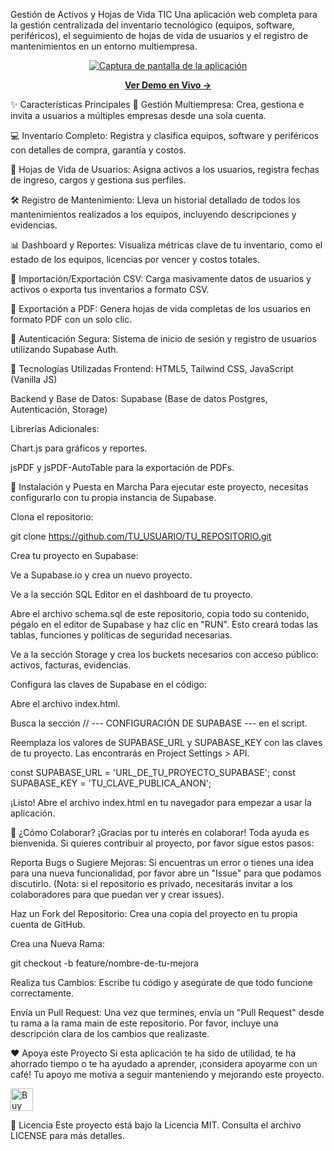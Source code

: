 Gestión de Activos y Hojas de Vida TIC
Una aplicación web completa para la gestión centralizada del inventario tecnológico (equipos, software, periféricos), el seguimiento de hojas de vida de usuarios y el registro de mantenimientos en un entorno multiempresa.

<p align="center">
<a href="https://it-asset-manager.netlify.app/" target="_blank">
<img src="https://placehold.co/800x400/e2e8f0/667eea?text=Ver+Demo+en+Vivo" alt="Captura de pantalla de la aplicación"/>
</a>
</p>

<p align="center">
<a href="https://itamhub.netlify.app/" target="_blank">
<strong>Ver Demo en Vivo &rarr;</strong>
</a>
</p>

✨ Características Principales
🏢 Gestión Multiempresa: Crea, gestiona e invita a usuarios a múltiples empresas desde una sola cuenta.

💻 Inventario Completo: Registra y clasifica equipos, software y periféricos con detalles de compra, garantía y costos.

👤 Hojas de Vida de Usuarios: Asigna activos a los usuarios, registra fechas de ingreso, cargos y gestiona sus perfiles.

🛠️ Registro de Mantenimiento: Lleva un historial detallado de todos los mantenimientos realizados a los equipos, incluyendo descripciones y evidencias.

📊 Dashboard y Reportes: Visualiza métricas clave de tu inventario, como el estado de los equipos, licencias por vencer y costos totales.

🔄 Importación/Exportación CSV: Carga masivamente datos de usuarios y activos o exporta tus inventarios a formato CSV.

📄 Exportación a PDF: Genera hojas de vida completas de los usuarios en formato PDF con un solo clic.

🔐 Autenticación Segura: Sistema de inicio de sesión y registro de usuarios utilizando Supabase Auth.

🚀 Tecnologías Utilizadas
Frontend: HTML5, Tailwind CSS, JavaScript (Vanilla JS)

Backend y Base de Datos: Supabase (Base de datos Postgres, Autenticación, Storage)

Librerías Adicionales:

Chart.js para gráficos y reportes.

jsPDF y jsPDF-AutoTable para la exportación de PDFs.

🔧 Instalación y Puesta en Marcha
Para ejecutar este proyecto, necesitas configurarlo con tu propia instancia de Supabase.

Clona el repositorio:

git clone https://github.com/TU_USUARIO/TU_REPOSITORIO.git

Crea tu proyecto en Supabase:

Ve a Supabase.io y crea un nuevo proyecto.

Ve a la sección SQL Editor en el dashboard de tu proyecto.

Abre el archivo schema.sql de este repositorio, copia todo su contenido, pégalo en el editor de Supabase y haz clic en "RUN". Esto creará todas las tablas, funciones y políticas de seguridad necesarias.

Ve a la sección Storage y crea los buckets necesarios con acceso público: activos, facturas, evidencias.

Configura las claves de Supabase en el código:

Abre el archivo index.html.

Busca la sección // --- CONFIGURACIÓN DE SUPABASE --- en el script.

Reemplaza los valores de SUPABASE_URL y SUPABASE_KEY con las claves de tu proyecto. Las encontrarás en Project Settings > API.

const SUPABASE_URL = 'URL_DE_TU_PROYECTO_SUPABASE';
const SUPABASE_KEY = 'TU_CLAVE_PUBLICA_ANON';

¡Listo! Abre el archivo index.html en tu navegador para empezar a usar la aplicación.

🤝 ¿Cómo Colaborar?
¡Gracias por tu interés en colaborar! Toda ayuda es bienvenida. Si quieres contribuir al proyecto, por favor sigue estos pasos:

Reporta Bugs o Sugiere Mejoras: Si encuentras un error o tienes una idea para una nueva funcionalidad, por favor abre un "Issue" para que podamos discutirlo. (Nota: si el repositorio es privado, necesitarás invitar a los colaboradores para que puedan ver y crear issues).

Haz un Fork del Repositorio: Crea una copia del proyecto en tu propia cuenta de GitHub.

Crea una Nueva Rama:

git checkout -b feature/nombre-de-tu-mejora

Realiza tus Cambios: Escribe tu código y asegúrate de que todo funcione correctamente.

Envía un Pull Request: Una vez que termines, envía un "Pull Request" desde tu rama a la rama main de este repositorio. Por favor, incluye una descripción clara de los cambios que realizaste.

❤️ Apoya este Proyecto
Si esta aplicación te ha sido de utilidad, te ha ahorrado tiempo o te ha ayudado a aprender, ¡considera apoyarme con un café! Tu apoyo me motiva a seguir manteniendo y mejorando este proyecto.

<a href='https://ko-fi.com/miltondemo' target='_blank'>
<img height='36' style='border:0px;height:36px;' src='https://storage.ko-fi.com/cdn/kofi2.png?v=3' border='0' alt='Buy Me a Coffee at ko-fi.com' />
</a>

📜 Licencia
Este proyecto está bajo la Licencia MIT. Consulta el archivo LICENSE para más detalles.
